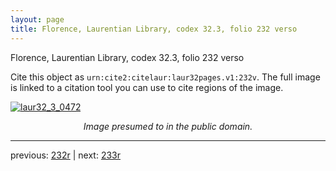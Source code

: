 ```yaml
---
layout: page
title: Florence, Laurentian Library, codex 32.3, folio 232 verso
---
```


Florence, Laurentian Library, codex 32.3, folio 232 verso

Cite this object as `urn:cite2:citelaur:laur32pages.v1:232v`.  The full image is linked to a citation tool you can use to cite regions of the image.

[![laur32_3_0472](http://www.homermultitext.org/iipsrv?IIIF=/project/homer/pyramidal/deepzoom/citelaur/laur32imgs/v1/laur32_3_0472.tif/full/800,/0/default.jpg)](http://www.homermultitext.org/ict2/?urn=urn:cite2:citelaur:laur32imgs.v1:laur32_3_0472) 

<p style="text-align: center; font-style: italic;">Image presumed to in the public domain.</p>

---

previous: [232r](../232r/) | next: [233r](../233r/)